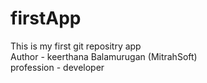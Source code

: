 # firstApp
This is my first git repositry app
<br>
Author - keerthana Balamurugan (MitrahSoft)
<br>
profession - developer
